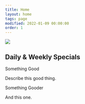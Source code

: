 ```yaml
---
title: Home
layout: home
tags: page
modified: 2022-01-09 00:00:00
order: 1
---
```

<div class="container max-w-5xl mx-auto text-xl text-center mb-20">
    <div class="grid md:grid-cols-2 max-w-5xl px-4  mx-auto mt-20 mb-40 ">
        <div>
            <img src="/images/big-js.jpg" class="mx-auto shadow-lg rounded">
        </div>
        <div>
            <h2 class="text-purple-800 text-3xl md:text-4xl mt-10 md:mt-0 mb-10 font-bold mx-auto">Daily &amp; Weekly Specials</h2>
            <p class="text-xl leading-relaxed text-purple-700 font-bold">Something Good</p>
            <p>Describe this good thing.</p>
            <p class="text-xl leading-relaxed text-purple-700 font-bold mt-10">Something Gooder</p>
            <p>And this one.</p>
        </div>
        <div>
        </div>
    </div>
</div>
